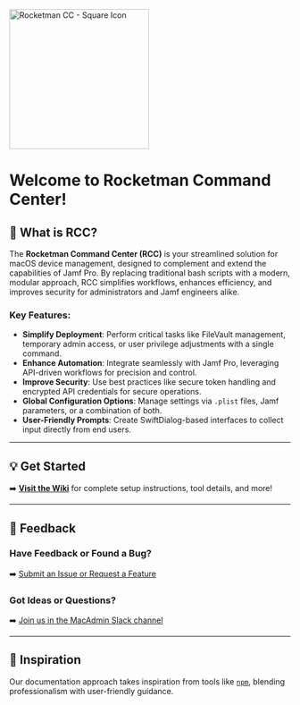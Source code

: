 <img src="https://github.com/user-attachments/assets/6950ad0b-6df8-421f-8764-6e5a62c6cab5" alt="Rocketman CC - Square Icon" width="250">

# Welcome to Rocketman Command Center!

## 🚀 What is RCC?

The **Rocketman Command Center (RCC)** is your streamlined solution for macOS device management, designed to complement and extend the capabilities of Jamf Pro. By replacing traditional bash scripts with a modern, modular approach, RCC simplifies workflows, enhances efficiency, and improves security for administrators and Jamf engineers alike.

### Key Features:
- **Simplify Deployment**: Perform critical tasks like FileVault management, temporary admin access, or user privilege adjustments with a single command.
- **Enhance Automation**: Integrate seamlessly with Jamf Pro, leveraging API-driven workflows for precision and control.
- **Improve Security**: Use best practices like secure token handling and encrypted API credentials for secure operations.
- **Global Configuration Options**: Manage settings via `.plist` files, Jamf parameters, or a combination of both.
- **User-Friendly Prompts**: Create SwiftDialog-based interfaces to collect input directly from end users.

---

## 💡 Get Started

➡️ **[Visit the Wiki](https://github.com/Rocketman-Tech/rcc/wiki)** for complete setup instructions, tool details, and more!

---

## 💬 Feedback

### Have Feedback or Found a Bug?  
➡️ [Submit an Issue or Request a Feature](https://github.com/Rocketman-Tech/rcc/issues/new/choose)

### Got Ideas or Questions?  
➡️ [Join us in the MacAdmin Slack channel](https://macadmins.slack.com/archives/C08GJ3CTS5B)

---

## 🌟 Inspiration

Our documentation approach takes inspiration from tools like [`npm`](https://docs.npmjs.com/cli/v10/commands/npm), blending professionalism with user-friendly guidance.
